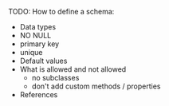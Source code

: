 
TODO: How to define a schema:
 * Data types
 * NO NULL
 * primary key
 * unique
 * Default values
 * What is allowed and not allowed
   * no subclasses
   * don't add custom methods / properties
 * References


